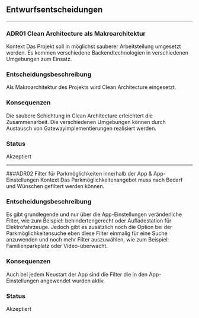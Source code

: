 ## Entwurfsentscheidungen 
----
### ADR01 Clean Architecture als Makroarchitektur
Kontext
Das Projekt soll in möglichst sauberer Arbeitsteilung umgesetzt werden. Es kommen verschiedene Backendtechnologien in verschiedenen Umgebungen zum Einsatz.

### Entscheidungsbeschreibung
Als Makroarchitektur des Projekts wird Clean Architecture eingesetzt.

### Konsequenzen
Die saubere Schichtung in Clean Architecture erleichtert die Zusammenarbeit. Die verschiedenen Umgebungen können durch Austausch von Gatewayimplementierungen realisiert werden.

### Status
Akzeptiert

----

###ADR02 Filter für Parkmöglichkeiten innerhalb der App & App-Einstellungen
Kontext
Das Parkmöglichkeitenangebot muss nach Bedarf und Wünschen gefiltert werden können.

### Entscheidungsbeschreibung
Es gibt grundlegende und nur über die App-Einstellungen veränderliche Filter, wie zum Beispiel: behindertengerecht oder Aufladestation für Elektrofahrzeuge.
Jedoch gibt es zusätzlich noch die Option bei der Parkmöglichkeitensuche eben diese Filter einmalig für eine Suche anzuwenden und noch mehr Filter auszuwählen, wie zum Beispiel: Familienparkplatz oder Video-überwacht.

### Konsequenzen
Auch bei jedem Neustart der App sind die Filter die in den App-Einstellungen angewendet wurden aktiv.

### Status
Akzeptiert
